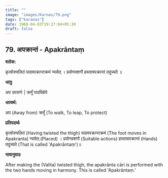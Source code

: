 ```yaml
---
title: ""
image: "images/Karnas/79.png"
tags: ["karanas"]
date: 1968-04-03T19:27:04+05:30
draft: false
---
```


## 79. अपक्रान्तं - Apakrāntaṃ

**श्लोक:**

कृत्वोरुवलितं पादमपक्रान्तक्रमं न्यसेत् । प्रयोगवशगौ हस्तावपक्रान्तं तदुच्यते ॥

**धातुः**

अप उपसर्गः |
क्रमुँ पादविक्षेपे

**धात्वर्थ:**

अप (Away from)
क्रमुँ (To walk, To leap, To protect)

**प्रतिपदार्थः**

कृत्वोरुवलितं (Having twisted the thigh) पादमपक्रान्तक्रमं (The foot moves in Apakranta) न्यसेत् (Placed) । प्रयोगवशगौ (Suitable actions) हस्तावपक्रान्तं (Hands) तदुच्यते (That is called 'Apakrāntaṃ')॥

**भावानुवादः**

After making the (Valita) twisted thigh, the apakrānta cāri is performed with the two hands moving in harmony. This is called 'Apakrāntaṃ.'
